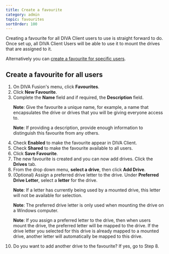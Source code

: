 ```yaml
---
title: Create a favourite
category: admin
topic: favourites
sortOrder: 100
---
```


Creating a favourite for all DIVA Client users to use is straight forward to do. Once set up, all DIVA Client Users will be able to use it to mount the drives that are assigned to it.

Alternatively you can [create a favourite for specific users](/v3/admin/create-favourite-specific-users.html).

## Create a favourite for all users

<ol>

  <li>On DIVA Fusion's menu, click <strong>Favourites</strong>.</li>

  <li>Click <strong>New Favourite</strong>.</li>

  <li>
    Complete the <strong>Name</strong> field and if required, the <strong>Description</strong> field.
    <p class="note"><strong>Note</strong>: Give the favourite a unique name, for example, a name that encapsulates the drive or drives that you will be giving everyone access to.</p>
    <p class="note"><strong>Note</strong>: If providing a description, provide enough information to distinguish this favourite from any others.</p>
  </li>

  <li>Check <strong>Enabled</strong> to make the favourite appear in DIVA Client.</li>

  <li>Check <strong>Shared</strong> to make the favourite available to all users.</li>

  <li>Click <strong>Save Favourite</strong>.

  <li>The new favourite is created and you can now add drives. Click the <strong>Drives</strong> tab.</li>

  <li>From the drop down menu, <strong>select a drive</strong>, then click <strong>Add Drive</strong>.</li>

  <li>
    (Optional) Assign a preferred drive letter to the drive. Under <strong>Preferred Drive Letter</strong>, select a <strong>letter</strong> for the drive.
    <p class="note"><strong>Note</strong>: If a letter has currently being used by a mounted drive, this letter will not be available for selection.</p>
    <p class="note"><strong>Note</strong>: The preferred drive letter is only used when mounting the drive on a Windows computer.</p>
    <p class="note"><strong>Note</strong>: If you assign a preferred letter to the drive, then when users mount the drive, the preferred letter will be mapped to the drive. If the drive letter you selected for this drive is already mapped to a mounted drive, another letter will automatically be mapped to this drive.</p>
  </li>

  <li>Do you want to add another drive to the favourite? If yes, go to Step 8.</li>

</ol>
